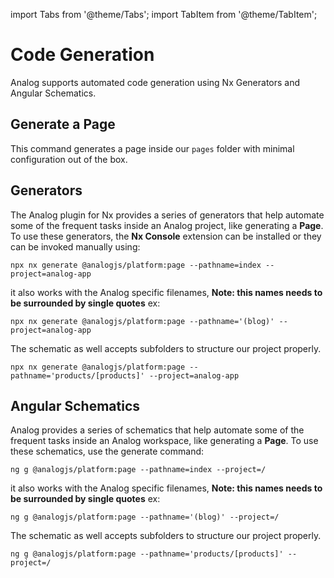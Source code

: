 import Tabs from '@theme/Tabs';
import TabItem from '@theme/TabItem';

# Code Generation

Analog supports automated code generation using Nx Generators and Angular Schematics.

## Generate a Page

This command generates a page inside our `pages` folder with minimal configuration out of the box.

<Tabs groupId="project-type">
  <TabItem value="Nx">

## Generators

The Analog plugin for Nx provides a series of generators that help automate some of the frequent tasks inside an Analog project, like generating a **Page**. To use these generators, the **Nx Console** extension can be installed or they can be invoked manually using:

```shell
npx nx generate @analogjs/platform:page --pathname=index --project=analog-app
```

it also works with the Analog specific filenames, **Note: this names needs to be surrounded by single quotes** ex:

```shell
npx nx generate @analogjs/platform:page --pathname='(blog)' --project=analog-app
```

The schematic as well accepts subfolders to structure our project properly.

```shell
npx nx generate @analogjs/platform:page --pathname='products/[products]' --project=analog-app
```

  </TabItem>

  <TabItem label="Schematics" value="schematics">

## Angular Schematics

Analog provides a series of schematics that help automate some of the frequent tasks inside an Analog workspace, like generating a **Page**. To use these schematics, use the generate command:

```shell
ng g @analogjs/platform:page --pathname=index --project=/
```

it also works with the Analog specific filenames, **Note: this names needs to be surrounded by single quotes** ex:

```shell
ng g @analogjs/platform:page --pathname='(blog)' --project=/
```

The schematic as well accepts subfolders to structure our project properly.

```shell
ng g @analogjs/platform:page --pathname='products/[products]' --project=/
```

  </TabItem>
</Tabs>
